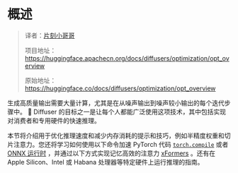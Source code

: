 # 概述

> 译者：[片刻小哥哥](https://github.com/jiangzhonglian)
>
> 项目地址：<https://huggingface.apachecn.org/docs/diffusers/optimization/opt_overview>
>
> 原始地址：<https://huggingface.co/docs/diffusers/optimization/opt_overview>


生成高质量输出需要大量计算，尤其是在从噪声输出到噪声较小输出的每个迭代步骤中。 🤗 Diffuser 的目标之一是让每个人都能广泛使用这项技术，其中包括实现对消费者和专用硬件的快速推理。


本节将介绍用于优化推理速度和减少内存消耗的提示和技巧，例如半精度权重和切片注意力。您还将学习如何使用以下命令加速 PyTorch 代码
 [`torch.compile`](https://pytorch.org/tutorials/intermediate/torch_compile_tutorial.html)
 或者
 [ONNX 运行时](https://onnxruntime.ai/docs/)
 ，并通过以下方式实现记忆高效的注意力
 [xFormers](https://facebookresearch.github.io/xformers/)
 。还有在 Apple Silicon、Intel 或 Habana 处理器等特定硬件上运行推理的指南。